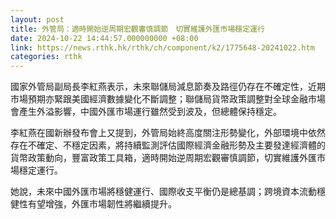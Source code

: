 ```yaml
---
layout: post
title: 外管局：適時開始逆周期宏觀審慎調節　切實維護外匯市場穩定運行
date: 2024-10-22 14:44:57.000000000 +08:00
link: https://news.rthk.hk/rthk/ch/component/k2/1775648-20241022.htm
categories: rthk
---
```


國家外管局副局長李紅燕表示，未來聯儲局減息節奏及路徑仍存在不確定性，近期市場預期亦緊跟美國經濟數據變化不斷調整；聯儲局貨幣政策調整對全球金融市場會產生外溢影響，中國外匯市場運行雖然受到波及，但總體保持穩定。

李紅燕在國新辦發布會上又提到，外管局始終高度關注形勢變化，外部環境中依然存在不確定、不穩定因素，將持續監測評估國際經濟金融形勢及主要發達經濟體的貨幣政策動向，豐富政策工具箱，適時開始逆周期宏觀審慎調節，切實維護外匯市場穩定運行。

她說，未來中國外匯市場將穩健運行、國際收支平衡仍是總基調；跨境資本流動穩健性有望增強，外匯市場韌性將繼續提升。
